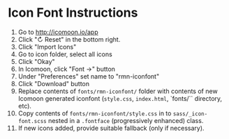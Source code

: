 # Icon Font Instructions

1. Go to http://icomoon.io/app
2. Click "↻ Reset" in the bottom right.
3. Click "Import Icons"
4. Go to icon folder, select all icons
5. Click "Okay"
6. In Icomoon, click "Font →" button
7. Under "Preferences" set name to "rmn-iconfont"
8. Click "Download" button
9. Replace contents of `fonts/rmn-iconfont/` folder with contents of new Icomoon generated iconfont (`style.css`, `index.html`, `fonts/`` directory, etc).
10. Copy contents of `fonts/rmn-iconfont/style.css` in to `sass/_icon-font.scss` nested in a `.fontface` (progressively enhanced) class.
11. If new icons added, provide suitable fallback (only if necessary).